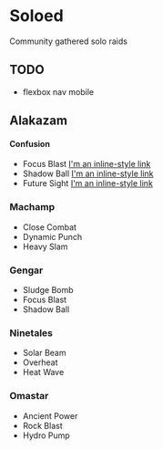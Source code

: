 # Soloed

Community gathered solo raids

## TODO

- flexbox nav mobile

## Alakazam

#### Confusion
- Focus Blast [I'm an inline-style link](https://www.google.com)
- Shadow Ball [I'm an inline-style link](https://www.google.com)
- Future Sight [I'm an inline-style link](https://www.google.com)

### Machamp

- Close Combat
- Dynamic Punch
- Heavy Slam

### Gengar

- Sludge Bomb
- Focus Blast
- Shadow Ball

### Ninetales

- Solar Beam
- Overheat
- Heat Wave

### Omastar

- Ancient Power
- Rock Blast
- Hydro Pump
